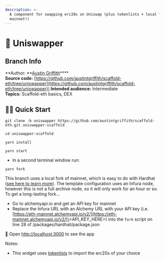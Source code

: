 ```yaml
---
description: >-
  A component for swapping erc20s on Uniswap (plus tokenlists + local forks of
  mainnet!)
---
```


# 🦄 Uniswapper

## Branch Info

**Author: **[Austin Griffith](https://github.com/austintgriffith)****\
**Source code:** [https://github.com/austintgriffith/scaffold-eth/tree/uniswapper](https://github.com/austintgriffith/scaffold-eth/tree/uniswapper)\
**Intended audience:** Intermediate\
**Topics:** Scaffold-eth basics, DEX

## 🏃‍♀️ Quick Start

```
git clone -b uniswapper https://github.com/austintgriffith/scaffold-eth.git uniswapper-scaffold

cd uniswapper-scaffold
```

```
yarn install
```

```
yarn start
```

* In a second terminal window run:

```
yarn fork
```

This branch uses a local fork of mainnet, which is easy to do with Hardhat ([see here to learn more](https://hardhat.org/guides/mainnet-forking.html)). The template configuration uses an Infura node, however this is not a full archive node, so it will only work for an hour or so. To get a long-lasting fork...

* Go to alchemyapi.io and get an API key for mainnet
* Replace the Infura URL with an Alchemy URL with your API key (i.e. [https://eth-mainnet.alchemyapi.io/v2/](https://eth-mainnet.alchemyapi.io/v2/)\<API\_KEY\_HERE>) into the `fork` script on line 28 of /packages/hardhat/package.json

📱 Open [http://localhost:3000](http://localhost:3000) to see the app

Notes:

* This widget uses [tokenlists](https://tokenlists.org) to import the erc20s of your choice
